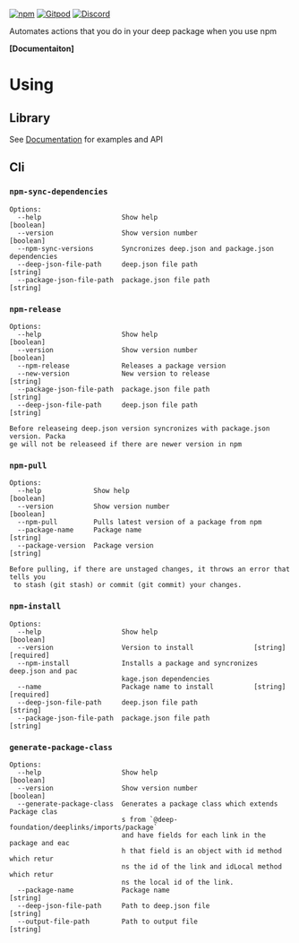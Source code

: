 [![npm](https://img.shields.io/npm/v/@deep-foundation/npm-automation.svg)](https://www.npmjs.com/package/@deep-foundation/npm-automation)
[![Gitpod](https://img.shields.io/badge/Gitpod-ready--to--code-blue?logo=gitpod)](https://gitpod.io/#https://github.com/deep-foundation/npm-automation) 
[![Discord](https://badgen.net/badge/icon/discord?icon=discord&label&color=purple)](https://discord.gg/deep-foundation)

Automates actions that you do in your deep package when you use npm

**[Documentaiton]**

# Using
## Library
See [Documentation] for examples and API

<!-- Do not remove these comments. They are used for automated generation -->
<!-- CLI_HELP_START -->
## Cli

### `npm-sync-dependencies`
```
Options:
  --help                    Show help                                  [boolean]
  --version                 Show version number                        [boolean]
  --npm-sync-versions       Syncronizes deep.json and package.json dependencies
  --deep-json-file-path     deep.json file path                         [string]
  --package-json-file-path  package.json file path                      [string]
```

### `npm-release`
```
Options:
  --help                    Show help                                  [boolean]
  --version                 Show version number                        [boolean]
  --npm-release             Releases a package version
  --new-version             New version to release                      [string]
  --package-json-file-path  package.json file path                      [string]
  --deep-json-file-path     deep.json file path                         [string]

Before releaseing deep.json version syncronizes with package.json version. Packa
ge will not be releaseed if there are newer version in npm
```

### `npm-pull`
```
Options:
  --help             Show help                                         [boolean]
  --version          Show version number                               [boolean]
  --npm-pull         Pulls latest version of a package from npm
  --package-name     Package name                                       [string]
  --package-version  Package version                                    [string]

Before pulling, if there are unstaged changes, it throws an error that tells you
 to stash (git stash) or commit (git commit) your changes.
```

### `npm-install`
```
Options:
  --help                    Show help                                  [boolean]
  --version                 Version to install               [string] [required]
  --npm-install             Installs a package and syncronizes deep.json and pac
                            kage.json dependencies
  --name                    Package name to install          [string] [required]
  --deep-json-file-path     deep.json file path                         [string]
  --package-json-file-path  package.json file path                      [string]
```

### `generate-package-class`
```
Options:
  --help                    Show help                                  [boolean]
  --version                 Show version number                        [boolean]
  --generate-package-class  Generates a package class which extends Package clas
                            s from `@deep-foundation/deeplinks/imports/package`
                            and have fields for each link in the package and eac
                            h that field is an object with id method which retur
                            ns the id of the link and idLocal method which retur
                            ns the local id of the link.
  --package-name            Package name                                [string]
  --deep-json-file-path     Path to deep.json file                      [string]
  --output-file-path        Path to output file                         [string]
```
<!-- CLI_HELP_END -->

[Documentation]: https://deep-foundation.github.io/npm-automation/